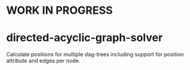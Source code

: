 # WORK IN PROGRESS

# directed-acyclic-graph-solver

Calculate positions for multiple dag-trees including support for position attribute and edges per node.

